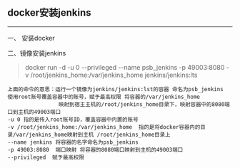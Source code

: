 ## docker安装jenkins
---
一、 安装docker 

二、镜像安装jenkins
> docker run -d -u 0 --privileged --name psb_jenkins -p 49003:8080 -v /root/jenkins_home:/var/jenkins_home jenkins/jenkins:lts
```
上面的命令的意思：运行一个镜像为jenkins/jenkins:lst的容器 命名为psb_jenkins  使用root账号覆盖容器中的账号，赋予最高权限 将容器的/var/jenkins_home
                映射到宿主主机的/root/jenkins_home目录下，映射容器中的8080端口到主机的49003端口
-u 0 指的是传入root账号ID，覆盖容器中内置的账号
-v /root/jenkins_home:/var/jenkins_home  指的是将docker容器内的目录/var/jenkins_home映射到主机 /root/jenkins_home目录上
--name jenkins 将容器的名字命名为psb_jenkins
-p 49003:8080  端口映射 将容器的8080端口映射到主机的49003端口
--privileged  赋予最高权限
```